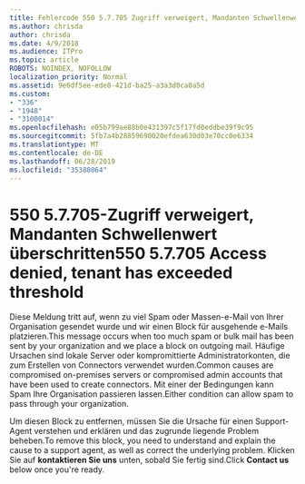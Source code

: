 ```yaml
---
title: Fehlercode 550 5.7.705 Zugriff verweigert, Mandanten Schwellenwert überschritten
ms.author: chrisda
author: chrisda
ms.date: 4/9/2018
ms.audience: ITPro
ms.topic: article
ROBOTS: NOINDEX, NOFOLLOW
localization_priority: Normal
ms.assetid: 9e6df5ee-ede8-421d-ba25-a3a3d0ca0a5d
ms.custom:
- "336"
- "1948"
- "3100014"
ms.openlocfilehash: e05b799ae88b0e431397c5f17fd0eddbe39f9c95
ms.sourcegitcommit: 5fb7a4b28859690020efdea630d03e70cc0e6334
ms.translationtype: MT
ms.contentlocale: de-DE
ms.lasthandoff: 06/28/2019
ms.locfileid: "35388064"
---
```

# <a name="550-57705-access-denied-tenant-has-exceeded-threshold"></a><span data-ttu-id="d599e-102">550 5.7.705-Zugriff verweigert, Mandanten Schwellenwert überschritten</span><span class="sxs-lookup"><span data-stu-id="d599e-102">550 5.7.705 Access denied, tenant has exceeded threshold</span></span>

<span data-ttu-id="d599e-103">Diese Meldung tritt auf, wenn zu viel Spam oder Massen-e-Mail von Ihrer Organisation gesendet wurde und wir einen Block für ausgehende e-Mails platzieren.</span><span class="sxs-lookup"><span data-stu-id="d599e-103">This message occurs when too much spam or bulk mail has been sent by your organization and we place a block on outgoing mail.</span></span>
<span data-ttu-id="d599e-104">Häufige Ursachen sind lokale Server oder kompromittierte Administratorkonten, die zum Erstellen von Connectors verwendet wurden.</span><span class="sxs-lookup"><span data-stu-id="d599e-104">Common causes are compromised on-premises servers or compromised admin accounts that have been used to create connectors.</span></span> <span data-ttu-id="d599e-105">Mit einer der Bedingungen kann Spam Ihre Organisation passieren lassen.</span><span class="sxs-lookup"><span data-stu-id="d599e-105">Either condition can allow spam to pass through your organization.</span></span>

<span data-ttu-id="d599e-106">Um diesen Block zu entfernen, müssen Sie die Ursache für einen Support-Agent verstehen und erklären und das zugrunde liegende Problem beheben.</span><span class="sxs-lookup"><span data-stu-id="d599e-106">To remove this block, you need to understand and explain the cause to a support agent, as well as correct the underlying problem.</span></span>
<span data-ttu-id="d599e-107">Klicken Sie auf **kontaktieren Sie uns** unten, sobald Sie fertig sind.</span><span class="sxs-lookup"><span data-stu-id="d599e-107">Click **Contact us** below once you're ready.</span></span>

